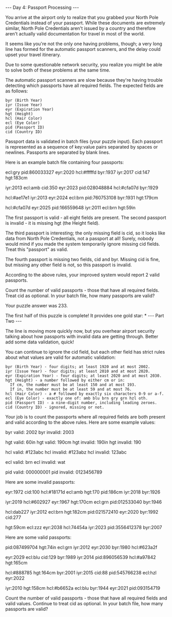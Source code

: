 --- Day 4: Passport Processing ---

You arrive at the airport only to realize that you grabbed your North Pole
Credentials instead of your passport. While these documents are extremely
similar, North Pole Credentials aren't issued by a country and therefore aren't
actually valid documentation for travel in most of the world.

It seems like you're not the only one having problems, though; a very long line
has formed for the automatic passport scanners, and the delay could upset your
travel itinerary.

Due to some questionable network security, you realize you might be able to
solve both of these problems at the same time.

The automatic passport scanners are slow because they're having trouble
detecting which passports have all required fields. The expected fields are as
follows:

    byr (Birth Year)
    iyr (Issue Year)
    eyr (Expiration Year)
    hgt (Height)
    hcl (Hair Color)
    ecl (Eye Color)
    pid (Passport ID)
    cid (Country ID)

Passport data is validated in batch files (your
puzzle input). Each passport is represented as
a sequence of key:value pairs separated by
spaces or newlines. Passports are separated by
blank lines.

Here is an example batch file containing four
passports:

ecl:gry pid:860033327 eyr:2020 hcl:#fffffd
byr:1937 iyr:2017 cid:147 hgt:183cm

iyr:2013 ecl:amb cid:350 eyr:2023 pid:028048884
hcl:#cfa07d byr:1929

hcl:#ae17e1 iyr:2013
eyr:2024
ecl:brn pid:760753108 byr:1931
hgt:179cm

hcl:#cfa07d eyr:2025 pid:166559648
iyr:2011 ecl:brn hgt:59in

The first passport is valid - all eight fields
are present. The second passport is invalid -
it is missing hgt (the Height field).

The third passport is interesting; the only
missing field is cid, so it looks like data
from North Pole Credentials, not a passport at
all! Surely, nobody would mind if you made the
system temporarily ignore missing cid fields.
Treat this "passport" as valid.

The fourth passport is missing two fields, cid
and byr. Missing cid is fine, but missing any
other field is not, so this passport is
invalid.

According to the above rules, your improved
system would report 2 valid passports.

Count the number of valid passports - those
that have all required fields. Treat cid as
optional. In your batch file, how many
passports are valid?

Your puzzle answer was 233.

The first half of this puzzle is complete! It provides one gold star: *
--- Part Two ---

The line is moving more quickly now, but you overhear airport security talking
about how passports with invalid data are getting through. Better add some data
validation, quick!

You can continue to ignore the cid field, but each other field has strict rules
about what values are valid for automatic validation:

    byr (Birth Year) - four digits; at least 1920 and at most 2002.
    iyr (Issue Year) - four digits; at least 2010 and at most 2020.
    eyr (Expiration Year) - four digits; at least 2020 and at most 2030.
    hgt (Height) - a number followed by either cm or in:
      If cm, the number must be at least 150 and at most 193.
      If in, the number must be at least 59 and at most 76.
    hcl (Hair Color) - a # followed by exactly six characters 0-9 or a-f.
    ecl (Eye Color) - exactly one of: amb blu brn gry grn hzl oth.
    pid (Passport ID) - a nine-digit number, including leading zeroes.
    cid (Country ID) - ignored, missing or not.

Your job is to count the
passports where all required
fields are both present and
valid according to the above
rules. Here are some example
values:

  byr valid:   2002
  byr invalid: 2003

  hgt valid:   60in
  hgt valid:   190cm
  hgt invalid: 190in
  hgt invalid: 190

  hcl valid:   #123abc
  hcl invalid: #123abz
  hcl invalid: 123abc

  ecl valid:   brn
  ecl invalid: wat

  pid valid:   000000001
  pid invalid: 0123456789

  Here are some invalid
  passports:

  eyr:1972 cid:100
  hcl:#18171d ecl:amb hgt:170
  pid:186cm iyr:2018 byr:1926

  iyr:2019
  hcl:#602927 eyr:1967 hgt:170cm
  ecl:grn pid:012533040 byr:1946

  hcl:dab227 iyr:2012
  ecl:brn hgt:182cm pid:021572410
  eyr:2020 byr:1992 cid:277

  hgt:59cm ecl:zzz
  eyr:2038 hcl:74454a iyr:2023
  pid:3556412378 byr:2007

Here are some valid passports:

  pid:087499704 hgt:74in ecl:grn
  iyr:2012 eyr:2030 byr:1980
  hcl:#623a2f

  eyr:2029 ecl:blu cid:129
  byr:1989
  iyr:2014 pid:896056539
  hcl:#a97842 hgt:165cm

  hcl:#888785
  hgt:164cm byr:2001 iyr:2015
  cid:88
  pid:545766238 ecl:hzl
  eyr:2022

  iyr:2010 hgt:158cm hcl:#b6652a
  ecl:blu byr:1944 eyr:2021
  pid:093154719

Count the number of valid
passports - those that have all
required fields and valid
values. Continue to treat cid
as optional. In your batch
file, how many passports are
valid?
